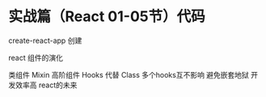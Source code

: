 实战篇（React 01-05节）代码
===============

create-react-app 创建




react 组件的演化

类组件
Mixin
高阶组件
Hooks 代替 Class 多个hooks互不影响 避免嵌套地狱 开发效率高 react的未来
